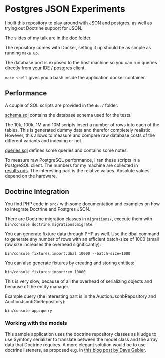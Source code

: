# Postgres JSON Experiments

I built this repository to play around with JSON and postgres, as well as trying out Doctrine support for JSON.

The slides of my talk are [in the doc folder](doc/).

The repository comes with Docker, setting it up should be as simple as running `make up`.

The database port is exposed to the host machine so you can run queries directly from your IDE / postgres client.

`make shell` gives you a bash inside the application docker container.

## Performance

A couple of SQL scripts are provided in the `doc/` folder.

[schema.sql](doc/schema.sql) contains the database schema used for the tests.

The 10k, 100k, 1M and 10M scripts insert a number of rows into each of the tables.
This is generated dummy data and therefor completely realistic. However, this allows to measure and compare raw database
costs of the different variants and indexing or not.  

[queries.sql](doc/queries.sql) defines some queries and contains some notes.

To measure raw PostgreSQL performance, I ran these scripts in a PostgreSQL client.
The numbers for my machine are collected in [results.ods](doc/results.ods).
The interesting part is the relative values. Absolute values depend on the hardware.

## Doctrine Integration

You find PHP code in `src/` with some documentation and examples on how to integrate Doctrine and Postgres JSON.

There are Doctrine migration classes in `migrations/`, execute them with `bin/console doctrine:migrations:migrate`.

You can generate fixture data through PHP as well. Use the dbal command to generate any number of rows with an efficient batch-size of 1000 (small row size increases the overhead significantly):

    bin/console fixtures:import:dbal 10000 --batch-size=1000

You can also generate fixtures by creating and storing entities:

    bin/console fixtures:import:em 10000

This is very slow, because of all the overhead of serializing objects and because of the entity manager.

Example query (the interesting part is in the AuctionJsonbRepository and AuctionJsonbGinRepository):

    bin/console app:query

### Working with the models

This sample application uses the doctrine repository classes as kludge to use Symfony serializer to translate between the model class and the array data that Doctrine requires.
A more elegant solution would be to use doctrine listeners, as proposed e.g. in [this blog post by Dave Gebler](https://davegebler.com/post/php/hybrid-databases-with-symfony-and-doctrine).
                
